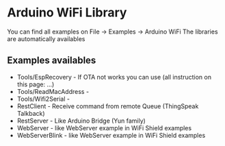 # Arduino WiFi Library

You can find all examples on File -> Examples -> Arduino WiFi
The libraries are automatically availables

## Examples availables

- Tools/EspRecovery - If OTA not works you can use (all instruction on this page: ...)
- Tools/ReadMacAddress -
- Tools/Wifi2Serial -
- RestClient - Receive command from remote Queue (ThingSpeak Talkback)
- RestServer - Like Arduino Bridge (Yun family)
- WebServer - like WebServer example in WiFi Shield examples
- WebServerBlink - like WebServer example in WiFi Shield examples
